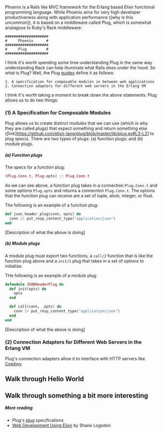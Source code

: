 Phoenix is a Rails like MVC framework for the Erlang based Elixir functional programming language. While Phoenix aims for very high developer productiveness along with application performance ([why is this uncommon]), it is based on a middleware called Plug, which is somewhat analagous to Ruby's Rack middleware:

```
####################
#     Phoenix      #
####################
#     Plug         #
####################
```

I think it's worth spending some time understanding Plug in the same way understanding Rack can help illuminate what Rails does under the hood. So what is Plug? Well, the Plug [guides](https://github.com/elixir-lang/plug) define it as follows:

```
1. A specification for composable modules in between web applications
2. Connection adapters for different web servers in the Erlang VM
```

I think it's worth taking a moment to break down the above statements. Plug allows us to do two things:

### (1) A Specification for Composable Modules

Plug allows us to create distinct modules that we can use (which is why they are called plugs) that expect something and return something else ([link]https://github.com/elixir-lang/plug/blob/master/lib/plug.ex#L3-L21 to plug specs). There are two types of plugs: (a) function plugs; and (b) module plugs.

##### (a) Function plugs

The specs for a function plug:

```elixir
(Plug.Conn.t, Plug.opts) :: Plug.Conn.t
```

As we can see above, a function plug takes in a connection `Plug.Conn.t` and some options `Plug.opts` and returns a connection `Plug.Conn.t`. The options that the function plug can receive are a set of tuple, atom, integer, or float.

The following is an example of a function plug:

```elixir
def json_header_plug(conn, opts) do
  conn |> put_resp_content_type("application/json")
end
```

[Description of what the above is doing]

##### (b) Module plugs

A module plug must export two functions, a `call/2` function that is like the function plug above and a `init/1` plug that takes in a set of options to initialize.

THe following is an example of a module plug:

```elixir
defmodule JSONHeaderPlug do
  def init(opts) do
    opts
  end

  def call(conn, _opts) do
    conn |> put_resp_content_type("application/json")
  end
end
```

[Description of what the above is doing]

### (2) Connection Adapters for Different Web Servers in the Erlang VM

Plug's connection adapters allow it to interface with HTTP servers like [Cowboy](https://github.com/ninenines/cowboy).

## Walk through Hello World

## Walk through something a bit more interesting

##### More reading
* Plug's [plug](https://github.com/elixir-lang/plug/blob/master/lib/plug.ex#L3-L21) specifications
* [Web Development Using Elixir](https://leanpub.com/web-development-using-elixir/read) by Shane Logsdon
